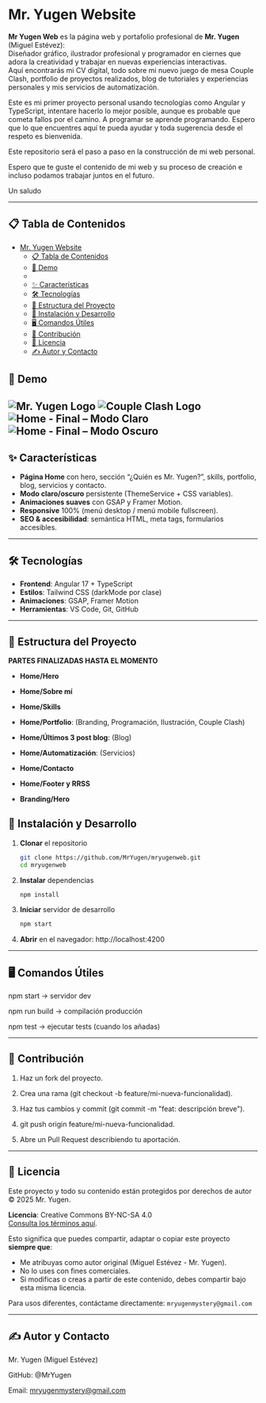 # Mr. Yugen Website

**Mr Yugen Web** es la página web y portafolio profesional de **Mr. Yugen** (Miguel Estévez):  
Diseñador gráfico, ilustrador profesional y programador en ciernes que adora la creatividad y trabajar en nuevas experiencias interactivas.  
Aquí encontrarás mi CV digital, todo sobre mi nuevo juego de mesa Couple Clash, portfolio de proyectos realizados, blog de tutoriales y experiencias personales y mis servicios de automatización.

Este es mi primer proyecto personal usando tecnologías como Angular y TypeScript, intentare hacerlo lo mejor posible, aunque es probable que cometa fallos por el camino. A programar se aprende programando. Espero que lo que encuentres aquí te pueda ayudar y toda sugerencia desde el respeto es bienvenida.

Este repositorio será el paso a paso en la construcción de mi web personal.

Espero que te guste el contenido de mi web y su proceso de creación e incluso podamos trabajar juntos en el futuro. 

Un saludo

---

## 📋 Tabla de Contenidos

- [Mr. Yugen Website](#mr-yugen-website)
  - [📋 Tabla de Contenidos](#-tabla-de-contenidos)
  - [🎥 Demo](#-demo)
  - [](#)
  - [✨ Características](#-características)
  - [🛠 Tecnologías](#-tecnologías)
  - [📂 Estructura del Proyecto](#-estructura-del-proyecto)
  - [🚀 Instalación y Desarrollo](#-instalación-y-desarrollo)
  - [🖥 Comandos Útiles](#-comandos-útiles)
  - [🤝 Contribución](#-contribución)
  - [📄 Licencia](#-licencia)
  - [✍️ Autor y Contacto](#️-autor-y-contacto)

## 🎥 Demo

![Mr. Yugen Logo](/src/docs/screenshots/mryugen-logo.png) 
![Couple Clash Logo](/src/docs/screenshots/couple-clash-logo.png) 
![Home - Final – Modo Claro](/src/docs/screenshots/Home_mryugenweb_claro.png)  
![Home - Final – Modo Oscuro](/src/docs/screenshots/Home_mryugenweb_oscuro.png)
---

## ✨ Características

- **Página Home** con hero, sección “¿Quién es Mr. Yugen?”, skills, portfolio, blog, servicios y contacto.  
- **Modo claro/oscuro** persistente (ThemeService + CSS variables).  
- **Animaciones suaves** con GSAP y Framer Motion.  
- **Responsive** 100% (menú desktop / menú mobile fullscreen).  
- **SEO & accesibilidad**: semántica HTML, meta tags, formularios accesibles.  

---

## 🛠 Tecnologías

- **Frontend**: Angular 17 + TypeScript  
- **Estilos**: Tailwind CSS (darkMode por clase)  
- **Animaciones**: GSAP, Framer Motion  
- **Herramientas**: VS Code, Git, GitHub  

---

## 📂 Estructura del Proyecto

**PARTES FINALIZADAS HASTA EL MOMENTO**

- **Home/Hero**
- **Home/Sobre mí** 
- **Home/Skills** 
- **Home/Portfolio**: (Branding, Programación, Ilustración, Couple Clash) 
- **Home/Últimos 3 post blog**: (Blog)
- **Home/Automatización**: (Servicios) 
- **Home/Contacto** 
- **Home/Footer y RRSS**

- **Branding/Hero**

## 🚀 Instalación y Desarrollo

1. **Clonar** el repositorio  
   ```bash
   git clone https://github.com/MrYugen/mryugenweb.git
   cd mryugenweb

2. **Instalar** dependencias
   ```bash
   npm install

3. **Iniciar** servidor de desarrollo
   ```bash
   npm start

4. **Abrir** en el navegador: http://localhost:4200

---

## 🖥 Comandos Útiles

npm start → servidor dev

npm run build → compilación producción

npm test → ejecutar tests (cuando los añadas)

---

## 🤝 Contribución

1. Haz un fork del proyecto.

2. Crea una rama (git checkout -b feature/mi-nueva-funcionalidad).

3. Haz tus cambios y commit (git commit -m "feat: descripción breve").

4. git push origin feature/mi-nueva-funcionalidad.

5. Abre un Pull Request describiendo tu aportación.

---

## 📄 Licencia

Este proyecto y todo su contenido están protegidos por derechos de autor © 2025 Mr. Yugen.

**Licencia**: Creative Commons BY-NC-SA 4.0  
[Consulta los términos aquí](https://creativecommons.org/licenses/by-nc-sa/4.0/deed.es).

Esto significa que puedes compartir, adaptar o copiar este proyecto **siempre que**:

- Me atribuyas como autor original (Miguel Estévez - Mr. Yugen).
- No lo uses con fines comerciales.
- Si modificas o creas a partir de este contenido, debes compartir bajo esta misma licencia.

Para usos diferentes, contáctame directamente: `mryugenmystery@gmail.com`

---

## ✍️ Autor y Contacto

Mr. Yugen (Miguel Estévez)

GitHub: @MrYugen

Email: mryugenmystery@gmail.com